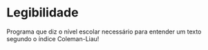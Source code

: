 # Legibilidade
Programa que diz o nível escolar necessário para entender um texto segundo o índice Coleman-Liau!
